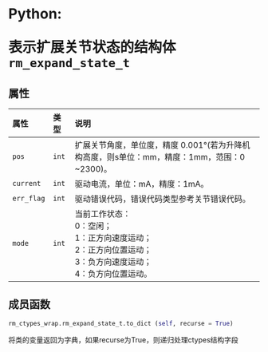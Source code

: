 # <p class="hidden">Python: </p>表示扩展关节状态的结构体`rm_expand_state_t`

## 属性

|  属性  |  类型  |  说明  |
| :--- | :--- | :--- |
|  `pos`  |  `int`  |  扩展关节角度，单位度，精度 0.001°(若为升降机构高度，则s单位：mm，精度：1mm，范围：0 ~2300)。 |
|  `current`  |  `int`  |  驱动电流，单位：mA，精度：1mA。  |
|  `err_flag`  |  `int`  |  驱动错误代码，错误代码类型参考关节错误代码。  |
|  `mode`  |  `int`  |  当前工作状态：</br>0：空闲；</br>1：正方向速度运动；</br>2：正方向位置运动；</br>3：负方向速度运动；</br>4：负方向位置运动。  |

## 成员函数

```Python
rm_ctypes_wrap.rm_expand_state_t.to_dict (self, recurse = True)
```

将类的变量返回为字典，如果recurse为True，则递归处理ctypes结构字段
